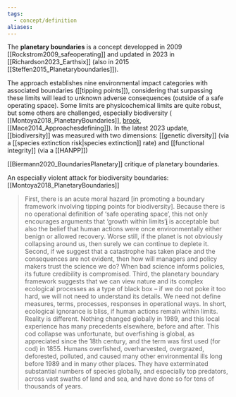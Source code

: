 ```yaml
---
tags:
  - concept/definition
aliases:
---
```

The **planetary boundaries** is a concept developped in 2009  [[Rockstrom2009_safeoperating]] and updated in 2023 in [[Richardson2023_Earthsix]] (also in 2015 [[Steffen2015_Planetaryboundaries]]).

The approach establishes nine environmental impact categories with associated boundaries ([[tipping points]]), considering that surpassing these limits will lead to unknown adverse consequences (outside of a safe operating space).
Some limits are physicochemical limits are quite robust, but some others are challenged, especially biodiversity ( [[Montoya2018_PlanetaryBoundaries]], [brook](https://www.cell.com/trends/ecology-evolution/fulltext/S0169-5347(13)00033-5?large_figure=true), [[Mace2014_Approachesdefining]]).
In the latest 2023 update, [[biodiversity]] was measured with two dimensions: [[genetic diversity]] (via a [[species extinction risk|species extinction]] rate) and [[functional integrity]] (via a [[HANPP]])

[[Biermann2020_BoundariesPlanetary]] critique of planetary boundaries.

An especially violent attack for biodiversity boundaries: [[Montoya2018_PlanetaryBoundaries]]
> First, there is an acute moral hazard \[in promoting a boundary framework involving tipping points for biodiversity]. Because there is no operational definition of ‘safe operating space’, this not only encourages arguments that ‘growth within limits’[i](https://www.sciencedirect.com/science/article/pii/S016953471730263X#sec0025) is acceptable but also the belief that human actions were once environmentally either benign or allowed recovery. Worse still, if the planet is not obviously collapsing around us, then surely we can continue to deplete it.
> Second, if we suggest that a catastrophe has taken place and the consequences are not evident, then how will managers and policy makers trust the science we do? When bad science informs policies, its future credibility is compromised.
> Third, the planetary boundary framework suggests that we can view nature and its complex ecological processes as a type of black box – if we do not poke it too hard, we will not need to understand its details. We need not define measures, terms, processes, responses in operational ways. In short, ecological ignorance is bliss, if human actions remain within limits.
> Reality is different. Nothing changed globally in 1989, and this local experience has many precedents elsewhere, before and after. This cod collapse was unfortunate, but overfishing is global, as appreciated since the 18th century, and the term was first used (for cod) in 1855. Humans overfished, overharvested, overgrazed, deforested, polluted, and caused many other environmental ills long before 1989 and in many other places. They have exterminated substantial numbers of species globally, and especially top predators, across vast swaths of land and sea, and have done so for tens of thousands of years.